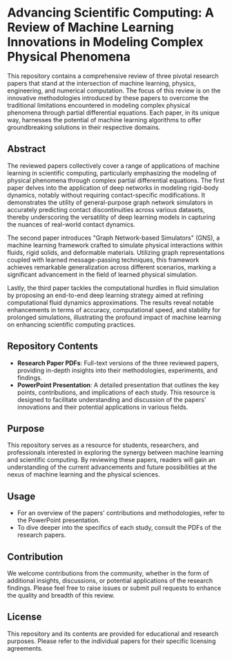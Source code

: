 # Advancing Scientific Computing: A Review of Machine Learning Innovations in Modeling Complex Physical Phenomena

This repository contains a comprehensive review of three pivotal research papers that stand at the intersection of machine learning, physics, engineering, and numerical computation. The focus of this review is on the innovative methodologies introduced by these papers to overcome the traditional limitations encountered in modeling complex physical phenomena through partial differential equations. Each paper, in its unique way, harnesses the potential of machine learning algorithms to offer groundbreaking solutions in their respective domains.

## Abstract

The reviewed papers collectively cover a range of applications of machine learning in scientific computing, particularly emphasizing the modeling of physical phenomena through complex partial differential equations. The first paper delves into the application of deep networks in modeling rigid-body dynamics, notably without requiring contact-specific modifications. It demonstrates the utility of general-purpose graph network simulators in accurately predicting contact discontinuities across various datasets, thereby underscoring the versatility of deep learning models in capturing the nuances of real-world contact dynamics.

The second paper introduces "Graph Network-based Simulators" (GNS), a machine learning framework crafted to simulate physical interactions within fluids, rigid solids, and deformable materials. Utilizing graph representations coupled with learned message-passing techniques, this framework achieves remarkable generalization across different scenarios, marking a significant advancement in the field of learned physical simulation.

Lastly, the third paper tackles the computational hurdles in fluid simulation by proposing an end-to-end deep learning strategy aimed at refining computational fluid dynamics approximations. The results reveal notable enhancements in terms of accuracy, computational speed, and stability for prolonged simulations, illustrating the profound impact of machine learning on enhancing scientific computing practices.

## Repository Contents

- **Research Paper PDFs**: Full-text versions of the three reviewed papers, providing in-depth insights into their methodologies, experiments, and findings.
- **PowerPoint Presentation**: A detailed presentation that outlines the key points, contributions, and implications of each study. This resource is designed to facilitate understanding and discussion of the papers' innovations and their potential applications in various fields.

## Purpose

This repository serves as a resource for students, researchers, and professionals interested in exploring the synergy between machine learning and scientific computing. By reviewing these papers, readers will gain an understanding of the current advancements and future possibilities at the nexus of machine learning and the physical sciences.

## Usage

- For an overview of the papers' contributions and methodologies, refer to the PowerPoint presentation.
- To dive deeper into the specifics of each study, consult the PDFs of the research papers.

## Contribution

We welcome contributions from the community, whether in the form of additional insights, discussions, or potential applications of the research findings. Please feel free to raise issues or submit pull requests to enhance the quality and breadth of this review.

## License

This repository and its contents are provided for educational and research purposes. Please refer to the individual papers for their specific licensing agreements.
